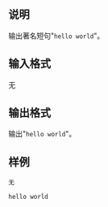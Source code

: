 <h2>说明</h2>

输出著名短句"<code>hello world</code>"。
<h2>输入格式</h2>

无

<h2>输出格式</h2>

输出"<code>hello world</code>"。

<h2>样例</h2>
<pre><code class="language-input1">无</code></pre><pre><code class="language-output1">hello world</code></pre>
